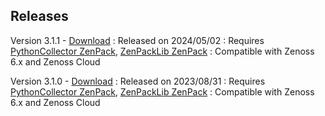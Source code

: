 
Releases
--------

Version 3.1.1 - <a class="external" href="https://delivery.zenoss.com/" rel="nofollow">Download</a>
:   Released on 2024/05/02
:   Requires <a href="/product/zenpacks/pythoncollector" title="ZenPack:PythonCollector">PythonCollector ZenPack</a>, <a href="/product/zenpacks/zenpacklib" title="ZenPack:ZenPackLib">ZenPackLib ZenPack</a>
:   Compatible with Zenoss 6.x and Zenoss Cloud

Version 3.1.0 - <a class="external" href="https://delivery.zenoss.com/" rel="nofollow">Download</a>
:   Released on 2023/08/31
:   Requires <a href="/product/zenpacks/pythoncollector" title="ZenPack:PythonCollector">PythonCollector ZenPack</a>, <a href="/product/zenpacks/zenpacklib" title="ZenPack:ZenPackLib">ZenPackLib ZenPack</a>
:   Compatible with Zenoss 6.x and Zenoss Cloud
